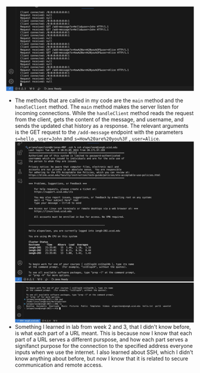 ![image](ChatServer.jpg)

* The methods that are called in my code are the ```main``` method and the ``handleClient`` method. The ``main`` method makes the server listen for incoming connections. While the ```handleClient``` method reads the request from the client, gets the content of the message, and username, and sends the updated chat history as a response. The relevant arguments is the GET request to the ```/add-message``` endpoint with the parameters ```s=hello``` , ```user=John``` and ```s=How%20are%20you%3F``` , ```user=Alice```.
![SSHterminal](SSH_Terminal.jpg)
![SSH_Private](SSH_Private.jpg)
* Something I learned in lab from week 2 and 3, that I didn't know before, is what each part of a URL meant. This is because now I know that each part of a URL serves a different purspose, and how each part serves a signifanct purpose for the connection to the specified address everyone inputs when we use the internet. I also learned about SSH, which I didn't know anything about before, but now I know that it is related to secure communication and remote access.
